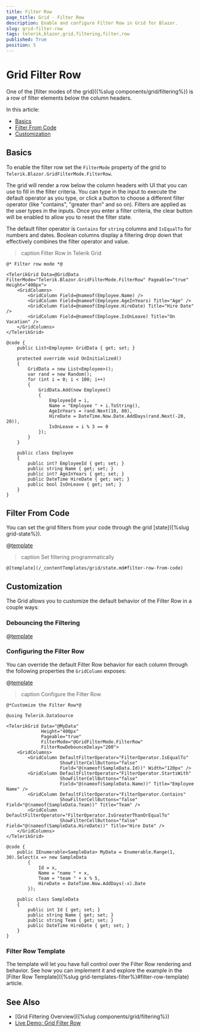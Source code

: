 ```yaml
---
title: Filter Row
page_title: Grid - Filter Row
description: Enable and configure Filter Row in Grid for Blazor.
slug: grid-filter-row
tags: telerik,blazor,grid,filtering,filter,row
published: True
position: 5
---
```


# Grid Filter Row

One of the [filter modes of the grid]({%slug components/grid/filtering%}) is a row of filter elements below the column headers.

In this article:

* [Basics](#basics)
* [Filter From Code](#filter-from-code)
* [Customization](#customization)


## Basics

To enable the filter row set the `FilterMode` property of the grid to `Telerik.Blazor.GridFilterMode.FilterRow`.

The grid will render a row below the column headers with UI that you can use to fill in the filter criteria. You can type in the input to execute the default operator as you type, or click a button to choose a different filter operator (like "contains", "greater than" and so on). Filters are applied as the user types in the inputs. Once you enter a filter criteria, the clear button will be enabled to allow you to reset the filter state.

The default filter operator is `Contains` for `string` columns and `IsEqualTo` for numbers and dates. Boolean columns display a filtering drop down that effectively combines the filter operator and value.

>caption Filter Row in Telerik Grid

````CSHTML
@* Filter row mode *@

<TelerikGrid Data=@GridData FilterMode="Telerik.Blazor.GridFilterMode.FilterRow" Pageable="true" Height="400px">
	<GridColumns>
		<GridColumn Field=@nameof(Employee.Name) />
		<GridColumn Field=@nameof(Employee.AgeInYears) Title="Age" />
		<GridColumn Field=@nameof(Employee.HireDate) Title="Hire Date" />
		<GridColumn Field=@nameof(Employee.IsOnLeave) Title="On Vacation" />
	</GridColumns>
</TelerikGrid>

@code {
	public List<Employee> GridData { get; set; }

	protected override void OnInitialized()
	{
		GridData = new List<Employee>();
		var rand = new Random();
		for (int i = 0; i < 100; i++)
		{
			GridData.Add(new Employee()
			{
				EmployeeId = i,
				Name = "Employee " + i.ToString(),
				AgeInYears = rand.Next(10, 80),
				HireDate = DateTime.Now.Date.AddDays(rand.Next(-20, 20)),
				IsOnLeave = i % 3 == 0
			});
		}
	}

	public class Employee
	{
		public int? EmployeeId { get; set; }
		public string Name { get; set; }
		public int? AgeInYears { get; set; }
		public DateTime HireDate { get; set; }
		public bool IsOnLeave { get; set; }
	}
}
````


## Filter From Code

You can set the grid filters from your code through the grid [state]({%slug grid-state%}).

@[template](/_contentTemplates/grid/state.md#initial-state)

>caption Set filtering programmatically

````CSHTML
@[template](/_contentTemplates/grid/state.md#filter-row-from-code)
````

## Customization

The Grid allows you to customize the default behavior of the Filter Row in a couple ways:

### Debouncing the Filtering

@[template](/_contentTemplates/common/filtering.md#filter-debounce-delay-customization)

### Configuring the Filter Row

You can override the default Filter Row behavior for each column through the following properties the `GridColumn` exposes:

@[template](/_contentTemplates/common/filtering.md#filter-row-customization-properties)

>caption Configure the Filter Row

````CSHTML
@*Customize the Filter Row*@

@using Telerik.DataSource

<TelerikGrid Data="@MyData"
             Height="400px"
             Pageable="true"
             FilterMode="@GridFilterMode.FilterRow"
             FilterRowDebounceDelay="200">
    <GridColumns>
        <GridColumn DefaultFilterOperator="FilterOperator.IsEqualTo"
                    ShowFilterCellButtons="false"
                    Field="@(nameof(SampleData.Id))" Width="120px" />
        <GridColumn DefaultFilterOperator="FilterOperator.StartsWith"
                    ShowFilterCellButtons="false"
                    Field="@(nameof(SampleData.Name))" Title="Employee Name" />
        <GridColumn DefaultFilterOperator="FilterOperator.Contains"
                    ShowFilterCellButtons="false" Field="@(nameof(SampleData.Team))" Title="Team" />
        <GridColumn DefaultFilterOperator="FilterOperator.IsGreaterThanOrEqualTo"
                    ShowFilterCellButtons="false" Field="@(nameof(SampleData.HireDate))" Title="Hire Date" />
    </GridColumns>
</TelerikGrid>

@code {
    public IEnumerable<SampleData> MyData = Enumerable.Range(1, 30).Select(x => new SampleData
        {
            Id = x,
            Name = "name " + x,
            Team = "team " + x % 5,
            HireDate = DateTime.Now.AddDays(-x).Date
        });

    public class SampleData
    {
        public int Id { get; set; }
        public string Name { get; set; }
        public string Team { get; set; }
        public DateTime HireDate { get; set; }
    }
}
````

### Filter Row Template

The template will let you have full control over the Filter Row rendering and behavior. See how you can implement it and explore the example in the [Filter Row Template]({%slug grid-templates-filter%}#filter-row-template) article.


## See Also

  * [Grid Filtering Overview]({%slug components/grid/filtering%})
  * [Live Demo: Grid Filter Row](https://demos.telerik.com/blazor-ui/grid/filter-row)
